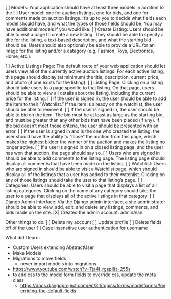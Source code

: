  [ ] Models: Your application should have at least three models in addition to the 
 [ ] User model: one for auction listings, one for bids, and one for comments made on auction listings. It’s up to you to decide what fields each model should have, and what the types of those fields should be. You may have additional models if you would like.
[ ] Create Listing: Users should be able to visit a page to create a new listing. They should be able to specify a title for the listing, a text-based description, and what the starting bid should be. Users should also optionally be able to provide a URL for an image for the listing and/or a category (e.g. Fashion, Toys, Electronics, Home, etc.).

[ ] Active Listings Page: The default route of your web application should let users view all of the currently active auction listings. For each active listing, this page should display (at minimum) the title, description, current price, and photo (if one exists for the listing).
[ ] Listing Page: Clicking on a listing should take users to a page specific to that listing. On that page, users should be able to view all details about the listing, including the current price for the listing.
[ ] If the user is signed in, the user should be able to add the item to their “Watchlist.” If the item is already on the watchlist, the user should be able to remove it.
[ ] If the user is signed in, the user should be able to bid on the item. The bid must be at least as large as the starting bid, and must be greater than any other bids that have been placed (if any). If the bid doesn’t meet those criteria, the user should be presented with an error.
[ ] If the user is signed in and is the one who created the listing, the user should have the ability to “close” the auction from this page, which makes the highest bidder the winner of the auction and makes the listing no longer active.
[ ] If a user is signed in on a closed listing page, and the user has won that auction, the page should say so.
[ ] Users who are signed in should be able to add comments to the listing page. The listing page should display all comments that have been made on the listing.
[ ] Watchlist: Users who are signed in should be able to visit a Watchlist page, which should display all of the listings that a user has added to their watchlist. Clicking on any of those listings should take the user to that listing’s page.
[ ] Categories: Users should be able to visit a page that displays a list of all listing categories. Clicking on the name of any category should take the user to a page that displays all of the active listings in that category.
[ ] Django Admin Interface: Via the Django admin interface, a site administrator should be able to view, add, edit, and delete any listings, comments, and bids made on the site.
    [X] Created the admin account. adminAlani



Other things to do:
 [ ] Delete my account
 [ ] Update profile
 [ ] Delete fields off of the user
 [ ] Case insensitive user authentication for username


What did I learn:
* Custom Users extending AbstractUser
* Make Models
* Migrations to move fields
  * never import models into migrations
* https://www.youtube.com/watch?v=Tja4I_rgspI&t=255s
* to add css to the model form fields to override css, update the meta class
  * https://docs.djangoproject.com/en/3.1/topics/forms/modelforms/#overriding-the-default-fields
